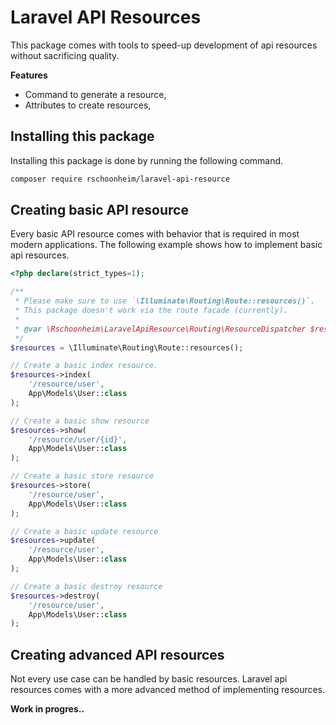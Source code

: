 # Laravel API Resources

This package comes with tools to speed-up development of api resources without sacrificing quality.

**Features**

* Command to generate a resource,
* Attributes to create resources,

## Installing this package

Installing this package is done by running the following command.

```bash
composer require rschoonheim/laravel-api-resource
```

## Creating basic API resource
Every basic API resource comes with behavior that is required in most modern applications. The following example shows how to implement basic api resources.

```php
<?php declare(strict_types=1);

/**
 * Please make sure to use `\Illuminate\Routing\Route::resources()`.
 * This package doesn't work via the route facade (currently).
 * 
 * @var \Rschoonheim\LaravelApiResource\Routing\ResourceDispatcher $resources 
 */
$resources = \Illuminate\Routing\Route::resources();

// Create a basic index resource.
$resources->index(
    '/resource/user', 
    App\Models\User::class
);

// Create a basic show resource
$resources->show(
    '/resource/user/{id}', 
    App\Models\User::class
);

// Create a basic store resource
$resources->store(
    '/resource/user', 
    App\Models\User::class
);

// Create a basic update resource
$resources->update(
    '/resource/user', 
    App\Models\User::class
);

// Create a basic destroy resource
$resources->destroy(
    '/resource/user', 
    App\Models\User::class
);
```

## Creating advanced API resources
Not every use case can be handled by basic resources. Laravel api resources comes with a more advanced method of implementing resources. 

**Work in progres..**
